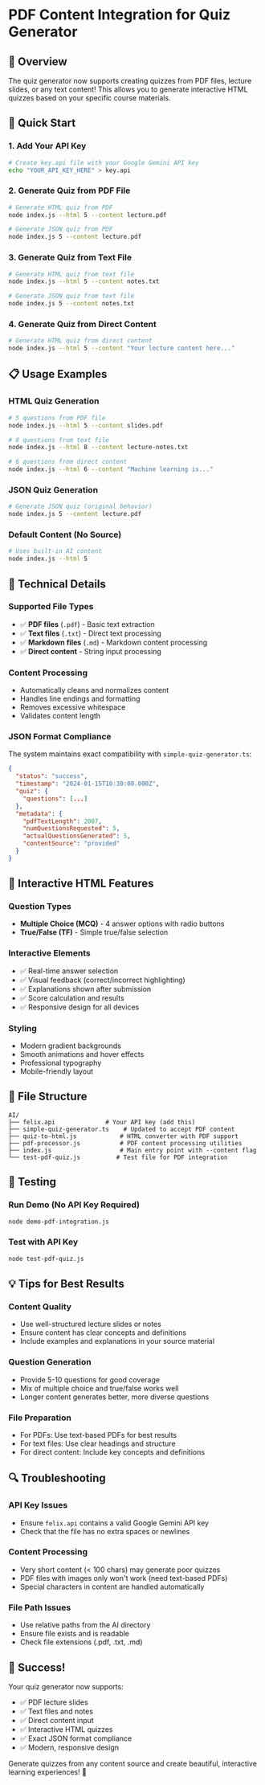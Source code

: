 # PDF Content Integration for Quiz Generator

## 🎯 Overview

The quiz generator now supports creating quizzes from PDF files, lecture slides, or any text content! This allows you to generate interactive HTML quizzes based on your specific course materials.

## 🚀 Quick Start

### 1. **Add Your API Key**
```bash
# Create key.api file with your Google Gemini API key
echo "YOUR_API_KEY_HERE" > key.api
```

### 2. **Generate Quiz from PDF File**
```bash
# Generate HTML quiz from PDF
node index.js --html 5 --content lecture.pdf

# Generate JSON quiz from PDF  
node index.js 5 --content lecture.pdf
```

### 3. **Generate Quiz from Text File**
```bash
# Generate HTML quiz from text file
node index.js --html 5 --content notes.txt

# Generate JSON quiz from text file
node index.js 5 --content notes.txt
```

### 4. **Generate Quiz from Direct Content**
```bash
# Generate HTML quiz from direct content
node index.js --html 5 --content "Your lecture content here..."
```

## 📋 Usage Examples

### **HTML Quiz Generation**
```bash
# 5 questions from PDF file
node index.js --html 5 --content slides.pdf

# 8 questions from text file  
node index.js --html 8 --content lecture-notes.txt

# 6 questions from direct content
node index.js --html 6 --content "Machine learning is..."
```

### **JSON Quiz Generation**
```bash
# Generate JSON quiz (original behavior)
node index.js 5 --content lecture.pdf
```

### **Default Content (No Source)**
```bash
# Uses built-in AI content
node index.js --html 5
```

## 🔧 Technical Details

### **Supported File Types**
- ✅ **PDF files** (`.pdf`) - Basic text extraction
- ✅ **Text files** (`.txt`) - Direct text processing  
- ✅ **Markdown files** (`.md`) - Markdown content processing
- ✅ **Direct content** - String input processing

### **Content Processing**
- Automatically cleans and normalizes content
- Handles line endings and formatting
- Removes excessive whitespace
- Validates content length

### **JSON Format Compliance**
The system maintains exact compatibility with `simple-quiz-generator.ts`:
```json
{
  "status": "success",
  "timestamp": "2024-01-15T10:30:00.000Z",
  "quiz": {
    "questions": [...]
  },
  "metadata": {
    "pdfTextLength": 2007,
    "numQuestionsRequested": 5,
    "actualQuestionsGenerated": 5,
    "contentSource": "provided"
  }
}
```

## 🎨 Interactive HTML Features

### **Question Types**
- **Multiple Choice (MCQ)** - 4 answer options with radio buttons
- **True/False (TF)** - Simple true/false selection

### **Interactive Elements**
- ✅ Real-time answer selection
- ✅ Visual feedback (correct/incorrect highlighting)
- ✅ Explanations shown after submission
- ✅ Score calculation and results
- ✅ Responsive design for all devices

### **Styling**
- Modern gradient backgrounds
- Smooth animations and hover effects
- Professional typography
- Mobile-friendly layout

## 📁 File Structure

```
AI/
├── felix.api              # Your API key (add this)
├── simple-quiz-generator.ts    # Updated to accept PDF content
├── quiz-to-html.js            # HTML converter with PDF support
├── pdf-processor.js           # PDF content processing utilities
├── index.js                   # Main entry point with --content flag
└── test-pdf-quiz.js          # Test file for PDF integration
```

## 🧪 Testing

### **Run Demo (No API Key Required)**
```bash
node demo-pdf-integration.js
```

### **Test with API Key**
```bash
node test-pdf-quiz.js
```

## 💡 Tips for Best Results

### **Content Quality**
- Use well-structured lecture slides or notes
- Ensure content has clear concepts and definitions
- Include examples and explanations in your source material

### **Question Generation**
- Provide 5-10 questions for good coverage
- Mix of multiple choice and true/false works well
- Longer content generates better, more diverse questions

### **File Preparation**
- For PDFs: Use text-based PDFs for best results
- For text files: Use clear headings and structure
- For direct content: Include key concepts and definitions

## 🔍 Troubleshooting

### **API Key Issues**
- Ensure `felix.api` contains a valid Google Gemini API key
- Check that the file has no extra spaces or newlines

### **Content Processing**
- Very short content (< 100 chars) may generate poor quizzes
- PDF files with images only won't work (need text-based PDFs)
- Special characters in content are handled automatically

### **File Path Issues**
- Use relative paths from the AI directory
- Ensure file exists and is readable
- Check file extensions (.pdf, .txt, .md)

## 🎉 Success!

Your quiz generator now supports:
- ✅ PDF lecture slides
- ✅ Text files and notes  
- ✅ Direct content input
- ✅ Interactive HTML quizzes
- ✅ Exact JSON format compliance
- ✅ Modern, responsive design

Generate quizzes from any content source and create beautiful, interactive learning experiences! 🚀
